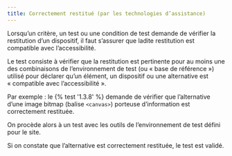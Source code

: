 ```yaml
---
title: Correctement restitué (par les technologies d’assistance)
---
```


Lorsqu’un critère, un test ou une condition de test demande de vérifier la restitution d’un dispositif, il faut s’assurer que ladite restitution est compatible avec l’accessibilité.

Le test consiste à vérifier que la restitution est pertinente pour au moins une des combinaisons de l’environnement de test (ou « base de référence ») utilisé pour déclarer qu’un élément, un dispositif ou une alternative est « compatible avec l’accessibilité ».

Par exemple : le {% test '1.3.8' %} demande de vérifier que l’alternative d’une image bitmap (balise `<canvas>`) porteuse d’information est correctement restituée.

On procède alors à un test avec les outils de l’environnement de test défini pour le site.

Si on constate que l’alternative est correctement restituée, le test est validé.

